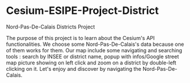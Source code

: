 Cesium-ESIPE-Project-District
=============================

Nord-Pas-De-Calais Districts Project

The purpose of this project is to learn about the Cesium's API functionalities. We choose some Nord-Pas-De-Calais's data because one of them works for them.
Our map include some navigating and searching tools : search by INSEE or district name, popup with infos/Google street map picture showing on left click and zoom on a district by double-left clicking on it.
Let's enjoy and discover by navigating the Nord-Pas-De-Calais.
